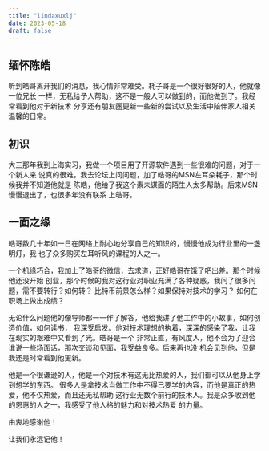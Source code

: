 ```yaml
--- 
title: "lindaxuxlj"
date: 2023-05-18
draft: false
---
```

## 缅怀陈皓

听到皓哥离开我们的消息，我心情非常难受。耗子哥是一个很好很好的人，他就像一位兄长
一样，无私给予人帮助，这不是一般人可以做到的，而他做到了。我经常看到他对于新技术
分享还有朋友圈更新一些新的尝试以及生活中陪伴家人相关温馨的日常。

## 初识
大三那年我到上海实习，我做一个项目用了开源软件遇到一些很难的问题，对于一个新人来
说真的很难，我去论坛上问问题，加了皓哥的MSN左耳朵耗子，那个时候我并不知道他就是
陈皓，他给了我这个素未谋面的陌生人太多帮助。后来MSN慢慢退出了，也很多年没有联系
上皓哥。


## 一面之缘
皓哥数几十年如一日在网络上耐心地分享自己的知识的，慢慢他成为行业里的一盏明灯，我
也了众多购买左耳听风的课程的人之一。 

一个机缘巧合，我加上了皓哥的微信，去求道，正好皓哥在饿了吧出差。那个时候他还没开始
创业，那个时候的我对这行业对职业充满了各种疑惑，我问了很多问题，需不要转行？如何转？
比特币前景怎么样？如果保持对技术的学习？ 如何在职场上做出成绩？

无论什么问题他的像导师都一一作了解答，他给我讲了他工作中的小故事，如何创造价值，如何读书，
我深受启发。他对技术理想的执着，深深的感染了我，让我在现实的艰难中又看到了光。皓哥是一个
非常正直，有风度人，他不会为了迎合谁说一些场面话，那次交谈和见面，我受益良多。后来再也没
机会见到他，但是我还是时常看到他更新。

他是一个很谦逊的人，他是一个对技术有这无比热爱的人，我们都可以从他身上学到想学的东西。
很多人是拿技术当做工作中不得已要学的内容，而他是真正的热爱，他不仅热爱，而且还无私帮助
这行业无数个前行的技术人。我是众多收到他的恩惠的人之一，我感受了他人格的魅力和对技术热爱
的力量。

由衷地感谢他！

让我们永远记他！
